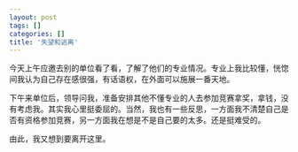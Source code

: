 ```yaml
---
layout: post
tags: []
categories: []
title: '失望和逃离'
---
```



今天上午应邀去别的单位看了看，了解了他们的专业情况。专业上我比较懂，恍惚间我认为自己存在感很强，有话语权，在外面可以施展一番天地。

下午来单位后，领导问我，准备安排其他不懂专业的人去参加竞赛拿奖，拿钱，没有考虑我。其实我心里挺委屈的。当然，我也有一些反思，一方面我不清楚自己是否有资格参加竞赛，另一方面我在想是不是自己要的太多。还是挺难受的。

由此，我又想到要离开这里。

